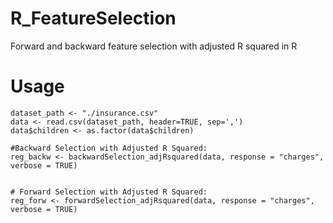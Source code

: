 # R_FeatureSelection
Forward and backward feature selection with adjusted R squared in R


# Usage
```
dataset_path <- "./insurance.csv"
data <- read.csv(dataset_path, header=TRUE, sep=',')
data$children <- as.factor(data$children)

#Backward Selection with Adjusted R Squared:
reg_backw <- backwardSelection_adjRsquared(data, response = "charges", verbose = TRUE)


# Forward Selection with Adjusted R Squared:
reg_forw <- forwardSelection_adjRsquared(data, response = "charges", verbose = TRUE)
```

